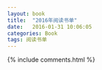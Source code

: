 ```yaml
---
layout: book
title:  "2016年阅读书单"
date:   2016-01-31 10:06:05
categories: Book
tags: 阅读书单
---
```




<div class="grid">
    <!-- <div class="grid-item">

         <li>
          <a href="http://www.amazon.cn/DB2%E6%95%B0%E6%8D%AE%E5%BA%93%E6%80%A7%E8%83%BD%E8%B0%83%E6%95%B4%E5%92%8C%E4%BC%98%E5%8C%96-%E7%89%9B%E6%96%B0%E5%BA%84/dp/B00DVYDQBC/ref=sr_1_1?ie=UTF8&qid=1455416781&sr=8-1&keywords=DB2">
            <img src="/files/books/DB2Tuning.jpg" alt="DB2数据库性能调整和优化(第2版)">
          </a>
          <div class="head">
            <a href="http://www.amazon.cn/DB2%E6%95%B0%E6%8D%AE%E5%BA%93%E6%80%A7%E8%83%BD%E8%B0%83%E6%95%B4%E5%92%8C%E4%BC%98%E5%8C%96-%E7%89%9B%E6%96%B0%E5%BA%84/dp/B00DVYDQBC/ref=sr_1_1?ie=UTF8&qid=1455416781&sr=8-1&keywords=DB2">《DB2数据库性能调整和优化(第2版)》 </a>
          </div>
		  <div class="description">
           <font color="#BB3D00">国内最权威的DB2图书“三部曲”，DB2从业人员的案头书</font>
          </div>
        </li>
    </div> -->
</div>





<script src="{{ " /js/masonry.pkgd.min.js " | prepend: site.baseurl }}" charset="utf-8"></script>
<script src="{{ " /js/waterfall.js " | prepend: site.baseurl }}" charset="utf-8"></script>

<!-- <h2 id="comments">Comments</h2> -->
{% include comments.html %}
